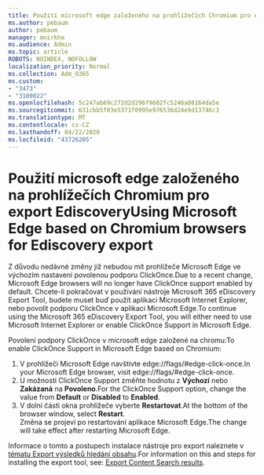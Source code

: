 ```yaml
---
title: Použití microsoft edge založeného na prohlížečích Chromium pro export Ediscovery
ms.author: pebaum
author: pebaum
manager: mnirkhe
ms.audience: Admin
ms.topic: article
ROBOTS: NOINDEX, NOFOLLOW
localization_priority: Normal
ms.collection: Adm_O365
ms.custom:
- "3473"
- "3100022"
ms.openlocfilehash: 5c247ab69c272d2d296f9602fc5246a08164da5e
ms.sourcegitcommit: 631cbb5f03e5371f0995e976536d24e9d13746c3
ms.translationtype: MT
ms.contentlocale: cs-CZ
ms.lasthandoff: 04/22/2020
ms.locfileid: "43726205"
---
```

# <a name="using-microsoft-edge-based-on-chromium-browsers-for-ediscovery-export"></a><span data-ttu-id="4a71f-102">Použití microsoft edge založeného na prohlížečích Chromium pro export Ediscovery</span><span class="sxs-lookup"><span data-stu-id="4a71f-102">Using Microsoft Edge based on Chromium browsers for Ediscovery export</span></span>

<span data-ttu-id="4a71f-103">Z důvodu nedávné změny již nebudou mít prohlížeče Microsoft Edge ve výchozím nastavení povolenou podporu ClickOnce.</span><span class="sxs-lookup"><span data-stu-id="4a71f-103">Due to a recent change, Microsoft Edge browsers will no longer have ClickOnce support enabled by default.</span></span> <span data-ttu-id="4a71f-104">Chcete-li pokračovat v používání nástroje Microsoft 365 eDiscovery Export Tool, budete muset buď použít aplikaci Microsoft Internet Explorer, nebo povolit podporu ClickOnce v aplikaci Microsoft Edge.</span><span class="sxs-lookup"><span data-stu-id="4a71f-104">To continue using the Microsoft 365 eDiscovery Export Tool, you will either need to use Microsoft Internet Explorer or enable ClickOnce Support in Microsoft Edge.</span></span> 

<span data-ttu-id="4a71f-105">Povolení podpory ClickOnce v microsoft edge založené na chromu:</span><span class="sxs-lookup"><span data-stu-id="4a71f-105">To enable ClickOnce Support in Microsoft Edge based on Chromium:</span></span> 
1. <span data-ttu-id="4a71f-106">V prohlížeči Microsoft Edge navštivte edge://flags/#edge-click-once.</span><span class="sxs-lookup"><span data-stu-id="4a71f-106">In your Microsoft Edge browser, visit edge://flags/#edge-click-once.</span></span>
2. <span data-ttu-id="4a71f-107">U možnosti ClickOnce Support změňte hodnotu z **Výchozí** nebo **Zakázaná** na **Povoleno**.</span><span class="sxs-lookup"><span data-stu-id="4a71f-107">For the ClickOnce Support option, change the value from **Default** or **Disabled** to **Enabled**.</span></span> 
3. <span data-ttu-id="4a71f-108">V dolní části okna prohlížeče vyberte **Restartovat**.</span><span class="sxs-lookup"><span data-stu-id="4a71f-108">At the bottom of the browser window, select **Restart**.</span></span> <br>
 <span data-ttu-id="4a71f-109">Změna se projeví po restartování aplikace Microsoft Edge.</span><span class="sxs-lookup"><span data-stu-id="4a71f-109">The change will take effect after restarting Microsoft Edge.</span></span> 

<span data-ttu-id="4a71f-110">Informace o tomto a postupech instalace nástroje pro export naleznete v [tématu Export výsledků hledání obsahu](https://docs.microsoft.com/microsoft-365/compliance/export-search-results).</span><span class="sxs-lookup"><span data-stu-id="4a71f-110">For information on this and steps for installing the  export tool, see: [ Export Content Search results](https://docs.microsoft.com/microsoft-365/compliance/export-search-results).</span></span>